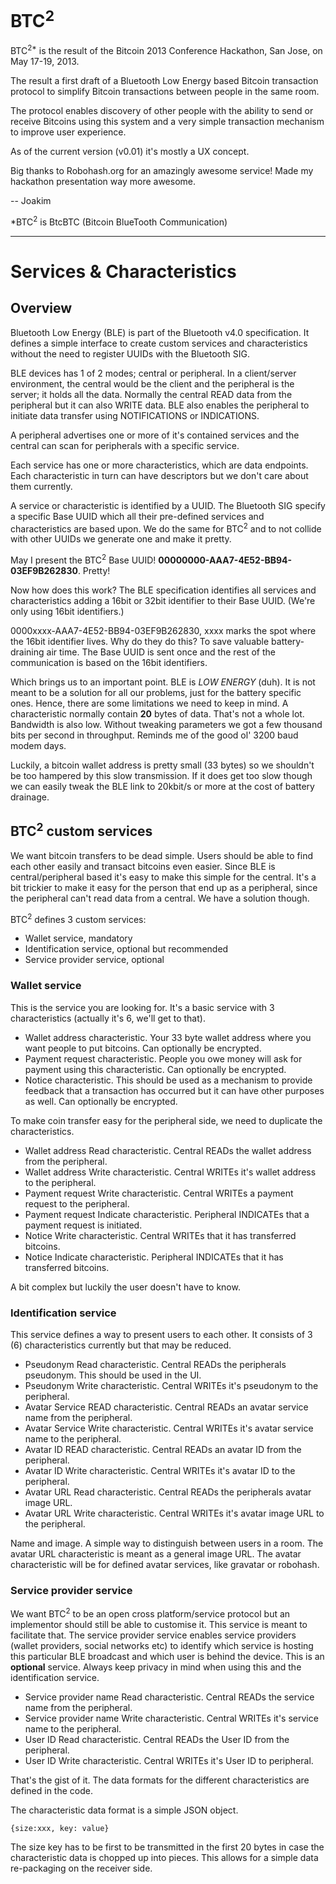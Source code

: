 # BTC<sup>2</sup>


BTC<sup>2*</sup> is the result of the Bitcoin 2013 Conference Hackathon, San Jose, on May 17-19, 2013. 

The result a first draft of a Bluetooth Low Energy based Bitcoin transaction protocol to simplify Bitcoin transactions between people in the same room. 

The protocol enables discovery of other people with the ability to send or receive Bitcoins using this system and a very simple transaction mechanism to improve user experience. 

As of the current version (v0.01) it's mostly a UX concept. 

Big thanks to Robohash.org for an amazingly awesome service! Made my hackathon presentation way more awesome. 

 -- Joakim


*BTC<sup>2</sup> is BtcBTC (Bitcoin BlueTooth Communication)

-------------------------

# Services & Characteristics

## Overview

Bluetooth Low Energy (BLE) is part of the Bluetooth v4.0 specification. It defines a simple interface to create custom services and characteristics without the need to register UUIDs with the Bluetooth SIG. 

BLE devices has 1 of 2 modes; central or peripheral. In a client/server environment, the central would be the client and the peripheral is the server; it holds all the data. Normally the central READ data from the peripheral but it can also WRITE data. BLE also enables the peripheral to initiate data transfer using NOTIFICATIONS or INDICATIONS. 

A peripheral advertises one or more of it's contained services and the central can scan for peripherals with a specific service. 

Each service has one or more characteristics, which are data endpoints. Each characteristic in turn can have descriptors but we don't care about them currently. 

A service or characteristic is identified by a UUID. The Bluetooth SIG specify a specific Base UUID which all their pre-defined services and characteristics are based upon. We do the same for BTC<sup>2</sup> and to not collide with other UUIDs we generate one and make it pretty. 

May I present the BTC<sup>2</sup> Base UUID! **00000000-AAA7-4E52-BB94-03EF9B262830**. Pretty!

Now how does this work? The BLE specification identifies all services and characteristics adding a 16bit or 32bit identifier to their Base UUID. (We're only using 16bit identifiers.)

0000xxxx-AAA7-4E52-BB94-03EF9B262830, xxxx marks the spot where the 16bit identifier lives. Why do they do this? To save valuable battery-draining air time. The Base UUID is sent once and the rest of the communication is based on the 16bit identifiers. 

Which brings us to an important point. BLE is _LOW ENERGY_ (duh). It is not meant to be a solution for all our problems, just for the battery specific ones. Hence, there are some limitations we need to keep in mind. A characteristic normally contain **20** bytes of data. That's not a whole lot. Bandwidth is also low. Without tweaking parameters we got a few thousand bits per second in throughput. Reminds me of the good ol' 3200 baud modem days. 

Luckily, a bitcoin wallet address is pretty small (33 bytes) so we shouldn't be too hampered by this slow transmission. If it does get too slow though we can easily tweak the BLE link to 20kbit/s or more at the cost of battery drainage. 

## BTC<sup>2</sup> custom services

We want bitcoin transfers to be dead simple. Users should be able to find each other easily and transact bitcoins even easier. Since BLE is central/peripheral based it's easy to make this simple for the central. It's a bit trickier to make it easy for the person that end up as a peripheral, since the peripheral can't read data from a central. We have a solution though. 

BTC<sup>2</sup> defines 3 custom services: 
- Wallet service, mandatory
- Identification service, optional but recommended
- Service provider service, optional

### Wallet service
This is the service you are looking for. It's a basic service with 3 characteristics (actually it's 6, we'll get to that). 
- Wallet address characteristic. Your 33 byte wallet address where you want people to put bitcoins. Can optionally be encrypted.
- Payment request characteristic. People you owe money will ask for payment using this characteristic. Can optionally be encrypted. 
- Notice characteristic. This should be used as a mechanism to provide feedback that a transaction has occurred but it can have other purposes as well. Can optionally be encrypted.

To make coin transfer easy for the peripheral side, we need to duplicate the characteristics. 

- Wallet address Read characteristic. Central READs the wallet address from the peripheral. 
- Wallet address Write characteristic. Central WRITEs it's wallet address to the peripheral. 
- Payment request Write characteristic. Central WRITEs a payment request to the peripheral. 
- Payment request Indicate characteristic. Peripheral INDICATEs that a payment request is initiated.
- Notice Write characteristic. Central WRITEs that it has transferred bitcoins.  
- Notice Indicate characteristic. Peripheral INDICATEs that it has transferred bitcoins.  

A bit complex but luckily the user doesn't have to know. 

### Identification service
This service defines a way to present users to each other. It consists of 3 (6) characteristics currently but that may be reduced. 

- Pseudonym Read characteristic. Central READs the peripherals pseudonym. This should be used in the UI. 
- Pseudonym Write characteristic. Central WRITEs it's pseudonym to the peripheral. 
- Avatar Service READ characteristic. Central READs an avatar service name from the peripheral.
- Avatar Service Write characteristic. Central WRITEs it's avatar service name to the peripheral. 
- Avatar ID READ characteristic. Central READs an avatar ID from the peripheral.
- Avatar ID Write characteristic. Central WRITEs it's avatar ID to the peripheral. 
- Avatar URL Read characteristic. Central READs the peripherals avatar image URL. 
- Avatar URL Write characteristic. Central WRITEs it's avatar image URL to the peripheral.  

Name and image. A simple way to distinguish between users in a room. The avatar URL characteristic is meant as a general image URL. The avatar characteristic will be for defined avatar services, like gravatar or robohash. 

### Service provider service
We want BTC<sup>2</sup> to be an open cross platform/service protocol but an implementor should still be able to customise it. This service is meant to facilitate that. The service provider service enables service providers (wallet providers, social networks etc) to identify which service is hosting this particular BLE broadcast and which user is behind the device. This is an **optional** service. Always keep privacy in mind when using this and the identification service. 

- Service provider name Read characteristic. Central READs the service name from the peripheral. 
- Service provider name Write characteristic. Central WRITEs it's service name to the peripheral. 
- User ID Read characteristic. Central READs the User ID from the peripheral. 
- User ID Write characteristic. Central WRITEs it's User ID to peripheral. 

That's the gist of it. The data formats for the different characteristics are defined in the code. 

The characteristic data format is a simple JSON object. 

```
{size:xxx, key: value}
```

The size key has to be first to be transmitted in the first 20 bytes in case the characteristic data is chopped up into pieces. This allows for a simple data re-packaging on the receiver side. 



